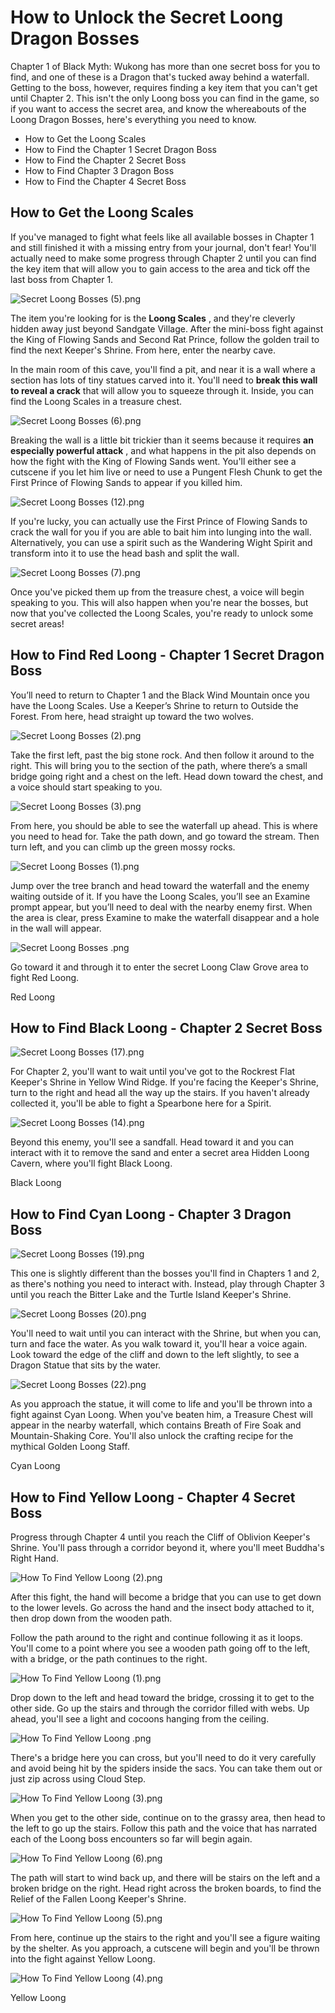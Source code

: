 # How to Unlock the Secret Loong Dragon Bosses

Chapter 1 of Black Myth: Wukong has more than one secret boss for you to find, and one of these is a Dragon that's tucked away behind a waterfall. Getting to the boss, however, requires finding a key item that you can't get until Chapter 2. This isn't the only Loong boss you can find in the game, so if you want to access the secret area, and know the whereabouts of the Loong Dragon Bosses, here's everything you need to know. 

  * How to Get the Loong Scales
  * How to Find the Chapter 1 Secret Dragon Boss
  * How to Find the Chapter 2 Secret Boss
  * How to Find Chapter 3 Dragon Boss
  * How to Find the Chapter 4 Secret Boss

## How to Get the Loong Scales

If you've managed to fight what feels like all available bosses in Chapter 1 and still finished it with a missing entry from your journal, don't fear! You'll actually need to make some progress through Chapter 2 until you can find the key item that will allow you to gain access to the area and tick off the last boss from Chapter 1. 

![Secret Loong Bosses \(5\).png](https://oyster.ignimgs.com/mediawiki/apis.ign.com/black-myth-wukong/6/68/Secret_Loong_Bosses_%285%29.png)

The item you're looking for is the **Loong Scales** , and they're cleverly hidden away just beyond Sandgate Village. After the mini-boss fight against the King of Flowing Sands and Second Rat Prince, follow the golden trail to find the next Keeper's Shrine. From here, enter the nearby cave. 

In the main room of this cave, you'll find a pit, and near it is a wall where a section has lots of tiny statues carved into it. You'll need to **break this wall to reveal a crack** that will allow you to squeeze through it. Inside, you can find the Loong Scales in a treasure chest. 

![Secret Loong Bosses \(6\).png](https://oyster.ignimgs.com/mediawiki/apis.ign.com/black-myth-wukong/c/cb/Secret_Loong_Bosses_%286%29.png)

Breaking the wall is a little bit trickier than it seems because it requires **an especially powerful attack** , and what happens in the pit also depends on how the fight with the King of Flowing Sands went. You'll either see a cutscene if you let him live or need to use a Pungent Flesh Chunk to get the First Prince of Flowing Sands to appear if you killed him. 

![Secret Loong Bosses \(12\).png](https://oyster.ignimgs.com/mediawiki/apis.ign.com/black-myth-wukong/b/be/Secret_Loong_Bosses_%2812%29.png)

If you're lucky, you can actually use the First Prince of Flowing Sands to crack the wall for you if you are able to bait him into lunging into the wall. Alternatively, you can use a spirit such as the Wandering Wight Spirit and transform into it to use the head bash and split the wall. 

![Secret Loong Bosses \(7\).png](https://oyster.ignimgs.com/mediawiki/apis.ign.com/black-myth-wukong/7/72/Secret_Loong_Bosses_%287%29.png)

Once you've picked them up from the treasure chest, a voice will begin speaking to you. This will also happen when you're near the bosses, but now that you've collected the Loong Scales, you're ready to unlock some secret areas! 

## How to Find Red Loong - Chapter 1 Secret Dragon Boss

You’ll need to return to Chapter 1 and the Black Wind Mountain once you have the Loong Scales. Use a Keeper’s Shrine to return to Outside the Forest. From here, head straight up toward the two wolves. 

![Secret Loong Bosses \(2\).png](https://oyster.ignimgs.com/mediawiki/apis.ign.com/black-myth-wukong/a/a4/Secret_Loong_Bosses_%282%29.png)

Take the first left, past the big stone rock. And then follow it around to the right. This will bring you to the section of the path, where there’s a small bridge going right and a chest on the left. Head down toward the chest, and a voice should start speaking to you. 

![Secret Loong Bosses \(3\).png](https://oyster.ignimgs.com/mediawiki/apis.ign.com/black-myth-wukong/4/45/Secret_Loong_Bosses_%283%29.png)

From here, you should be able to see the waterfall up ahead. This is where you need to head for. Take the path down, and go toward the stream. Then turn left, and you can climb up the green mossy rocks. 

![Secret Loong Bosses \(1\).png](https://oyster.ignimgs.com/mediawiki/apis.ign.com/black-myth-wukong/b/b6/Secret_Loong_Bosses_%281%29.png)

Jump over the tree branch and head toward the waterfall and the enemy waiting outside of it. If you have the Loong Scales, you’ll see an Examine prompt appear, but you’ll need to deal with the nearby enemy first. When the area is clear, press Examine to make the waterfall disappear and a hole in the wall will appear. 

![Secret Loong Bosses .png](https://oyster.ignimgs.com/mediawiki/apis.ign.com/black-myth-wukong/d/dd/Secret_Loong_Bosses_.png)

Go toward it and through it to enter the secret Loong Claw Grove area to fight Red Loong. 

Red Loong

## How to Find Black Loong - Chapter 2 Secret Boss

![Secret Loong Bosses \(17\).png](https://oyster.ignimgs.com/mediawiki/apis.ign.com/black-myth-wukong/d/d9/Secret_Loong_Bosses_%2817%29.png)

For Chapter 2, you'll want to wait until you've got to the Rockrest Flat Keeper's Shrine in Yellow Wind Ridge. If you're facing the Keeper's Shrine, turn to the right and head all the way up the stairs. If you haven't already collected it, you'll be able to fight a Spearbone here for a Spirit. 

![Secret Loong Bosses \(14\).png](https://oyster.ignimgs.com/mediawiki/apis.ign.com/black-myth-wukong/4/41/Secret_Loong_Bosses_%2814%29.png)

Beyond this enemy, you'll see a sandfall. Head toward it and you can interact with it to remove the sand and enter a secret area Hidden Loong Cavern, where you'll fight Black Loong. 

Black Loong

## How to Find Cyan Loong - Chapter 3 Dragon Boss

![Secret Loong Bosses \(19\).png](https://oyster.ignimgs.com/mediawiki/apis.ign.com/black-myth-wukong/c/ca/Secret_Loong_Bosses_%2819%29.png)

This one is slightly different than the bosses you'll find in Chapters 1 and 2, as there's nothing you need to interact with. Instead, play through Chapter 3 until you reach the Bitter Lake and the Turtle Island Keeper's Shrine. 

![Secret Loong Bosses \(20\).png](https://oyster.ignimgs.com/mediawiki/apis.ign.com/black-myth-wukong/4/49/Secret_Loong_Bosses_%2820%29.png)

You'll need to wait until you can interact with the Shrine, but when you can, turn and face the water. As you walk toward it, you'll hear a voice again. Look toward the edge of the cliff and down to the left slightly, to see a Dragon Statue that sits by the water. 

![Secret Loong Bosses \(22\).png](https://oyster.ignimgs.com/mediawiki/apis.ign.com/black-myth-wukong/e/e6/Secret_Loong_Bosses_%2822%29.png)

As you approach the statue, it will come to life and you'll be thrown into a fight against Cyan Loong. When you've beaten him, a Treasure Chest will appear in the nearby waterfall, which contains Breath of Fire Soak and Mountain-Shaking Core. You'll also unlock the crafting recipe for the mythical Golden Loong Staff. 

Cyan Loong

## How to Find Yellow Loong - Chapter 4 Secret Boss

Progress through Chapter 4 until you reach the Cliff of Oblivion Keeper's Shrine. You'll pass through a corridor beyond it, where you'll meet Buddha's Right Hand. 

![How To Find Yellow Loong \(2\).png](https://oyster.ignimgs.com/mediawiki/apis.ign.com/black-myth-wukong/4/45/How_To_Find_Yellow_Loong_%282%29.png)

After this fight, the hand will become a bridge that you can use to get down to the lower levels. Go across the hand and the insect body attached to it, then drop down from the wooden path. 

Follow the path around to the right and continue following it as it loops. You'll come to a point where you see a wooden path going off to the left, with a bridge, or the path continues to the right. 

![How To Find Yellow Loong \(1\).png](https://oyster.ignimgs.com/mediawiki/apis.ign.com/black-myth-wukong/c/ce/How_To_Find_Yellow_Loong_%281%29.png)

Drop down to the left and head toward the bridge, crossing it to get to the other side. Go up the stairs and through the corridor filled with webs. Up ahead, you'll see a light and cocoons hanging from the ceiling. 

![How To Find Yellow Loong .png](https://oyster.ignimgs.com/mediawiki/apis.ign.com/black-myth-wukong/3/37/How_To_Find_Yellow_Loong_.png)

There's a bridge here you can cross, but you'll need to do it very carefully and avoid being hit by the spiders inside the sacs. You can take them out or just zip across using Cloud Step. 

![How To Find Yellow Loong \(3\).png](https://oyster.ignimgs.com/mediawiki/apis.ign.com/black-myth-wukong/e/e1/How_To_Find_Yellow_Loong_%283%29.png)

When you get to the other side, continue on to the grassy area, then head to the left to go up the stairs. Follow this path and the voice that has narrated each of the Loong boss encounters so far will begin again. 

![How To Find Yellow Loong \(6\).png](https://oyster.ignimgs.com/mediawiki/apis.ign.com/black-myth-wukong/8/85/How_To_Find_Yellow_Loong_%286%29.png)

The path will start to wind back up, and there will be stairs on the left and a broken bridge on the right. Head right across the broken boards, to find the Relief of the Fallen Loong Keeper's Shrine. 

![How To Find Yellow Loong \(5\).png](https://oyster.ignimgs.com/mediawiki/apis.ign.com/black-myth-wukong/7/79/How_To_Find_Yellow_Loong_%285%29.png)

From here, continue up the stairs to the right and you'll see a figure waiting by the shelter. As you approach, a cutscene will begin and you'll be thrown into the fight against Yellow Loong. 

![How To Find Yellow Loong \(4\).png](https://oyster.ignimgs.com/mediawiki/apis.ign.com/black-myth-wukong/b/b7/How_To_Find_Yellow_Loong_%284%29.png)

Yellow Loong

